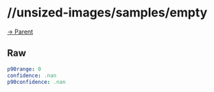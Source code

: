 
# //unsized-images/samples/empty

[→ Parent](../..)


## Raw


```yaml
p90range: 0
confidence: .nan
p90confidence: .nan

```

